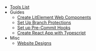 - [Tools List](/README.md)
- Guides
  - [Create LitElement Web Components](/lit-element-web-components.md)
  - [Set Up Branch Protections](/branch-protections.md)
  - [Set up Pre-Commit Hooks](/pre-commit-hooks.md)
  - [Create React App with Typescript](/react-with-typescript.md)
- Misc
  - [Website Designs](/website-designs.md)
